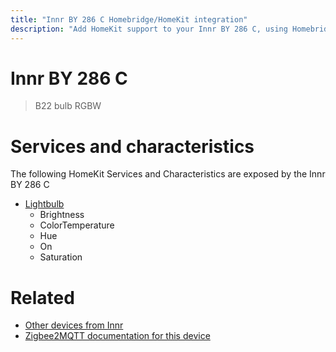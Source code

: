 ```yaml
---
title: "Innr BY 286 C Homebridge/HomeKit integration"
description: "Add HomeKit support to your Innr BY 286 C, using Homebridge, Zigbee2MQTT and homebridge-z2m."
---
```

<!---
This file has been GENERATED using src/docgen/docgen.ts
DO NOT EDIT THIS FILE MANUALLY!
-->
# Innr BY 286 C
> B22 bulb RGBW


# Services and characteristics
The following HomeKit Services and Characteristics are exposed by
the Innr BY 286 C

* [Lightbulb](../../light.md)
  * Brightness
  * ColorTemperature
  * Hue
  * On
  * Saturation


# Related
* [Other devices from Innr](../index.md#innr)
* [Zigbee2MQTT documentation for this device](https://www.zigbee2mqtt.io/devices/BY_286_C.html)